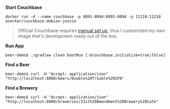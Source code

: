 **Start Couchbase**

```
docker run -d --name couchbase -p 8091-8094:8091-8094 -p 11210:11210 asarkar/couchbase:debian-jessie
```

> Official Couchbase requires [manual set up]((https://hub.docker.com/r/couchbase/server/)), thus I customized
my own image that's development ready out of the box.

**Run App**
```
beer-demo$ ./gradlew clean bootRun [-Dcouchbase.initialize=true|false]
```

**Find a Beer**
```
beer-demo$ curl -H "Accept: application/json" "http://localhost:8080/beers/Double%20Trouble%20IPA"
```

**Find a Brewery**
```
beer-demo$ curl -H "Accept: application/json" "http://localhost:8080/breweries/21st%20Amendment%20Brewery%20Cafe"
```
